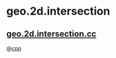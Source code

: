 # geo.2d.intersection

## [geo.2d.intersection.cc](geo.2d.intersection.cc)

@[cpp](geo.2d.intersection.cc)
